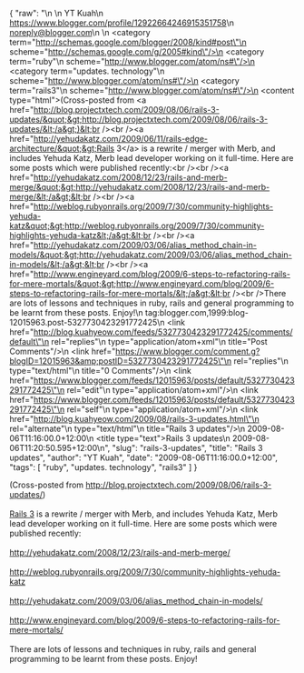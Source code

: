 {
  "raw": "<entry>\n  <author>\n    <name>YT Kuah</name>\n    <uri>https://www.blogger.com/profile/12922664246915351758</uri>\n    <email>noreply@blogger.com</email>\n  </author>\n  <category term=\"http://schemas.google.com/blogger/2008/kind#post\"\n    scheme=\"http://schemas.google.com/g/2005#kind\"/>\n  <category term=\"ruby\"\n    scheme=\"http://www.blogger.com/atom/ns#\"/>\n  <category term=\"updates. technology\"\n    scheme=\"http://www.blogger.com/atom/ns#\"/>\n  <category term=\"rails3\"\n    scheme=\"http://www.blogger.com/atom/ns#\"/>\n  <content type=\"html\">(Cross-posted from &lt;a href=&quot;http://blog.projectxtech.com/2009/08/06/rails-3-updates/&quot;&gt;http://blog.projectxtech.com/2009/08/06/rails-3-updates/&lt;/a&gt;)&lt;br /&gt;&lt;br /&gt;&lt;a href=&quot;http://yehudakatz.com/2009/06/11/rails-edge-architecture/&quot;&gt;Rails 3&lt;/a&gt; is a rewrite / merger with Merb, and includes Yehuda Katz, Merb lead developer working on it full-time. Here are some posts which were published recently:&lt;br /&gt;&lt;br /&gt;&lt;a href=&quot;http://yehudakatz.com/2008/12/23/rails-and-merb-merge/&quot;&gt;http://yehudakatz.com/2008/12/23/rails-and-merb-merge/&lt;/a&gt;&lt;br /&gt;&lt;br /&gt;&lt;a href=&quot;http://weblog.rubyonrails.org/2009/7/30/community-highlights-yehuda-katz&quot;&gt;http://weblog.rubyonrails.org/2009/7/30/community-highlights-yehuda-katz&lt;/a&gt;&lt;br /&gt;&lt;br /&gt;&lt;a href=&quot;http://yehudakatz.com/2009/03/06/alias_method_chain-in-models/&quot;&gt;http://yehudakatz.com/2009/03/06/alias_method_chain-in-models/&lt;/a&gt;&lt;br /&gt;&lt;br /&gt;&lt;a href=&quot;http://www.engineyard.com/blog/2009/6-steps-to-refactoring-rails-for-mere-mortals/&quot;&gt;http://www.engineyard.com/blog/2009/6-steps-to-refactoring-rails-for-mere-mortals/&lt;/a&gt;&lt;br /&gt;&lt;br /&gt;There are lots of lessons and techniques in ruby, rails and general programming to be learnt from these posts. Enjoy!</content>\n  <id>tag:blogger.com,1999:blog-12015963.post-5327730423291772425</id>\n  <link href=\"http://blog.kuahyeow.com/feeds/5327730423291772425/comments/default\"\n    rel=\"replies\"\n    type=\"application/atom+xml\"\n    title=\"Post Comments\"/>\n  <link href=\"https://www.blogger.com/comment.g?blogID=12015963&amp;postID=5327730423291772425\"\n    rel=\"replies\"\n    type=\"text/html\"\n    title=\"0 Comments\"/>\n  <link href=\"https://www.blogger.com/feeds/12015963/posts/default/5327730423291772425\"\n    rel=\"edit\"\n    type=\"application/atom+xml\"/>\n  <link href=\"https://www.blogger.com/feeds/12015963/posts/default/5327730423291772425\"\n    rel=\"self\"\n    type=\"application/atom+xml\"/>\n  <link href=\"http://blog.kuahyeow.com/2009/08/rails-3-updates.html\"\n    rel=\"alternate\"\n    type=\"text/html\"\n    title=\"Rails 3 updates\"/>\n  <published>2009-08-06T11:16:00.0+12:00</published>\n  <title type=\"text\">Rails 3 updates</title>\n  <updated>2009-08-06T11:20:50.595+12:00</updated>\n</entry>",
  "slug": "rails-3-updates",
  "title": "Rails 3 updates",
  "author": "YT Kuah",
  "date": "2009-08-06T11:16:00.0+12:00",
  "tags": [
    "ruby",
    "updates. technology",
    "rails3"
  ]
}

(Cross-posted from <a href="http://blog.projectxtech.com/2009/08/06/rails-3-updates/">http://blog.projectxtech.com/2009/08/06/rails-3-updates/</a>)<br /><br /><a href="http://yehudakatz.com/2009/06/11/rails-edge-architecture/">Rails 3</a> is a rewrite / merger with Merb, and includes Yehuda Katz, Merb lead developer working on it full-time. Here are some posts which were published recently:<br /><br /><a href="http://yehudakatz.com/2008/12/23/rails-and-merb-merge/">http://yehudakatz.com/2008/12/23/rails-and-merb-merge/</a><br /><br /><a href="http://weblog.rubyonrails.org/2009/7/30/community-highlights-yehuda-katz">http://weblog.rubyonrails.org/2009/7/30/community-highlights-yehuda-katz</a><br /><br /><a href="http://yehudakatz.com/2009/03/06/alias_method_chain-in-models/">http://yehudakatz.com/2009/03/06/alias_method_chain-in-models/</a><br /><br /><a href="http://www.engineyard.com/blog/2009/6-steps-to-refactoring-rails-for-mere-mortals/">http://www.engineyard.com/blog/2009/6-steps-to-refactoring-rails-for-mere-mortals/</a><br /><br />There are lots of lessons and techniques in ruby, rails and general programming to be learnt from these posts. Enjoy!